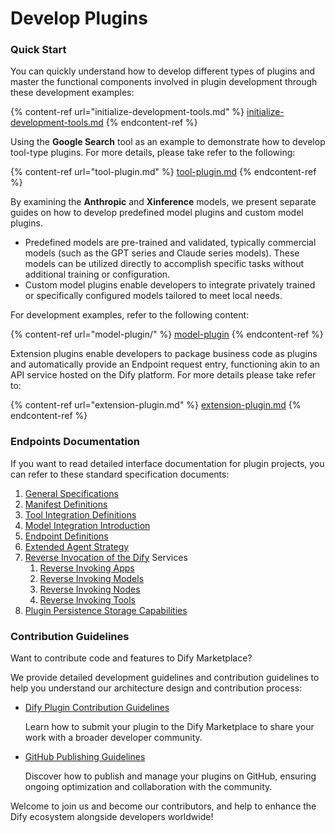 # Develop Plugins

### **Quick Start**

You can quickly understand how to develop different types of plugins and master the functional components involved in plugin development through these development examples:

{% content-ref url="initialize-development-tools.md" %}
[initialize-development-tools.md](initialize-development-tools.md)
{% endcontent-ref %}

Using the **Google Search** tool as an example to demonstrate how to develop tool-type plugins. For more details, please take refer to the following:

{% content-ref url="tool-plugin.md" %}
[tool-plugin.md](tool-plugin.md)
{% endcontent-ref %}

By examining the **Anthropic** and **Xinference** models, we present separate guides on how to develop predefined model plugins and custom model plugins.

* Predefined models are pre-trained and validated, typically commercial models (such as the GPT series and Claude series models). These models can be utilized directly to accomplish specific tasks without additional training or configuration.
* Custom model plugins enable developers to integrate privately trained or specifically configured models tailored to meet local needs.

For development examples, refer to the following content:

{% content-ref url="model-plugin/" %}
[model-plugin](model-plugin/)
{% endcontent-ref %}

Extension plugins enable developers to package business code as plugins and automatically provide an Endpoint request entry, functioning akin to an API service hosted on the Dify platform. For more details please take refer to:

{% content-ref url="extension-plugin.md" %}
[extension-plugin.md](extension-plugin.md)
{% endcontent-ref %}

### **Endpoints Documentation**

If you want to read detailed interface documentation for plugin projects, you can refer to these standard specification documents:

1. [General Specifications](../../schema-definition/general-specifications.md)
2. [Manifest Definitions](../../schema-definition/manifest.md)
3. [Tool Integration Definitions](../../schema-definition/tool.md)
4. [Model Integration Introduction](../../schema-definition/model/)
5. [Endpoint Definitions](../../schema-definition/endpoint.md)
6. [Extended Agent Strategy](../../schema-definition/agent.md)
7. [Reverse Invocation of the Dify](../../schema-definition/reverse-invocation-of-the-dify-service/) Services
   1. [Reverse Invoking Apps](../../schema-definition/reverse-invocation-of-the-dify-service/app.md)
   2. [Reverse Invoking Models](../../schema-definition/reverse-invocation-of-the-dify-service/model.md)
   3. [Reverse Invoking Nodes](../../schema-definition/reverse-invocation-of-the-dify-service/node.md)
   4. [Reverse Invoking Tools](../../schema-definition/reverse-invocation-of-the-dify-service/tool.md)
8. [Plugin Persistence Storage Capabilities](../../schema-definition/persistent-storage.md)

### **Contribution Guidelines**

Want to contribute code and features to Dify Marketplace?&#x20;

We provide detailed development guidelines and contribution guidelines to help you understand our architecture design and contribution process:

*   [Dify Plugin Contribution Guidelines](../../publish-plugins/publish-to-dify-marketplace/)

    Learn how to submit your plugin to the Dify Marketplace to share your work with a broader developer community.
*   [GitHub Publishing Guidelines](../../publish-plugins/publish-plugin-on-personal-github-repo.md)

    Discover how to publish and manage your plugins on GitHub, ensuring ongoing optimization and collaboration with the community.

Welcome to join us and become our contributors, and help to enhance the Dify ecosystem alongside developers worldwide!
